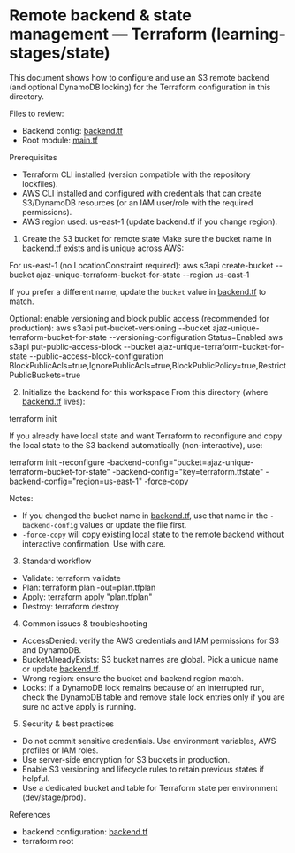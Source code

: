 # Remote backend & state management — Terraform (learning-stages/state)

This document shows how to configure and use an S3 remote backend (and optional DynamoDB locking) for the Terraform configuration in this directory.

Files to review:
- Backend config: [backend.tf](terraform-noob-to-pro/learning-stages/state/backend.tf)
- Root module: [main.tf](terraform-noob-to-pro/learning-stages/state/main.tf)

Prerequisites
- Terraform CLI installed (version compatible with the repository lockfiles).
- AWS CLI installed and configured with credentials that can create S3/DynamoDB resources (or an IAM user/role with the required permissions).
- AWS region used: us-east-1 (update backend.tf if you change region).

1) Create the S3 bucket for remote state
Make sure the bucket name in [backend.tf](terraform-noob-to-pro/learning-stages/state/backend.tf) exists and is unique across AWS:

For us-east-1 (no LocationConstraint required):
aws s3api create-bucket --bucket ajaz-unique-terraform-bucket-for-state --region us-east-1

If you prefer a different name, update the `bucket` value in [backend.tf](terraform-noob-to-pro/learning-stages/state/backend.tf) to match.

Optional: enable versioning and block public access (recommended for production):
aws s3api put-bucket-versioning --bucket ajaz-unique-terraform-bucket-for-state --versioning-configuration Status=Enabled
aws s3api put-public-access-block --bucket ajaz-unique-terraform-bucket-for-state --public-access-block-configuration BlockPublicAcls=true,IgnorePublicAcls=true,BlockPublicPolicy=true,RestrictPublicBuckets=true

2) Initialize the backend for this workspace
From this directory (where [backend.tf](terraform-noob-to-pro/learning-stages/state/backend.tf) lives):

terraform init

If you already have local state and want Terraform to reconfigure and copy the local state to the S3 backend automatically (non-interactive), use:

terraform init -reconfigure -backend-config="bucket=ajaz-unique-terraform-bucket-for-state" -backend-config="key=terraform.tfstate" -backend-config="region=us-east-1" -force-copy

Notes:
- If you changed the bucket name in [backend.tf](terraform-noob-to-pro/learning-stages/state/backend.tf), use that name in the `-backend-config` values or update the file first.
- `-force-copy` will copy existing local state to the remote backend without interactive confirmation. Use with care.

3) Standard workflow
- Validate:
  terraform validate
- Plan:
  terraform plan -out=plan.tfplan
- Apply:
  terraform apply "plan.tfplan"
- Destroy:
  terraform destroy

4) Common issues & troubleshooting
- AccessDenied: verify the AWS credentials and IAM permissions for S3 and DynamoDB.
- BucketAlreadyExists: S3 bucket names are global. Pick a unique name or update [backend.tf](terraform-noob-to-pro/learning-stages/state/backend.tf).
- Wrong region: ensure the bucket and backend region match.
- Locks: if a DynamoDB lock remains because of an interrupted run, check the DynamoDB table and remove stale lock entries only if you are sure no active apply is running.

5) Security & best practices
- Do not commit sensitive credentials. Use environment variables, AWS profiles or IAM roles.
- Use server-side encryption for S3 buckets in production.
- Enable S3 versioning and lifecycle rules to retain previous states if helpful.
- Use a dedicated bucket and table for Terraform state per environment (dev/stage/prod).

References
- backend configuration: [backend.tf](terraform-noob-to-pro/learning-stages/state/backend.tf)
- terraform root